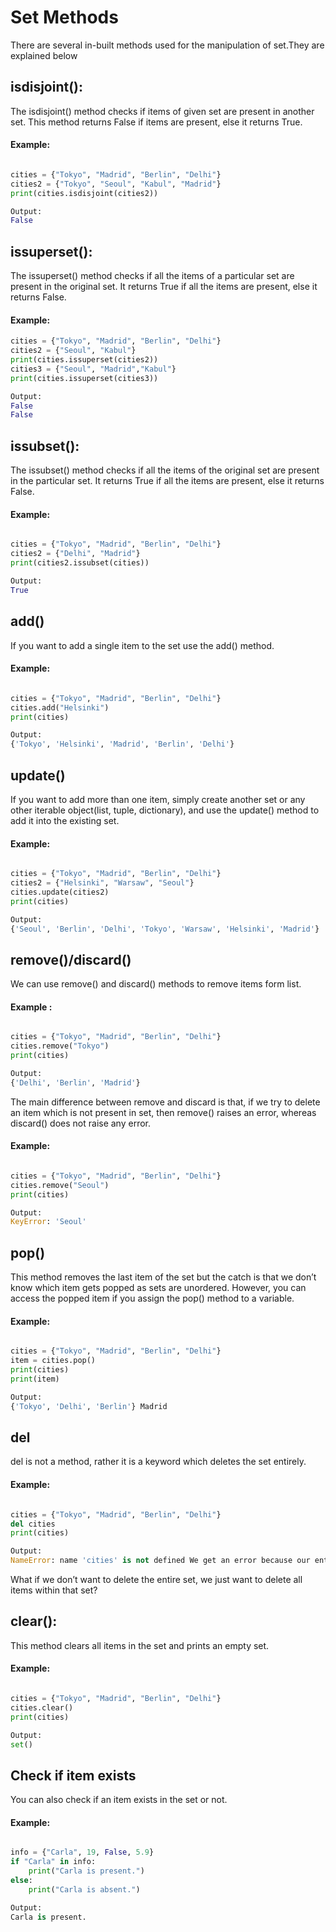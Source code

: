 # Set Methods
There are several in-built methods used for the manipulation of set.They are explained below

## isdisjoint():
The isdisjoint() method checks if items of given set are present in another set. This method returns False if items are present, else it returns True.

#### Example:
```python

cities = {"Tokyo", "Madrid", "Berlin", "Delhi"}
cities2 = {"Tokyo", "Seoul", "Kabul", "Madrid"}
print(cities.isdisjoint(cities2))

Output:
False
```
## issuperset():
The issuperset() method checks if all the items of a particular set are present in the original set. It returns True if all the items are present, else it returns False.

#### Example:
```python
cities = {"Tokyo", "Madrid", "Berlin", "Delhi"}
cities2 = {"Seoul", "Kabul"}
print(cities.issuperset(cities2))
cities3 = {"Seoul", "Madrid","Kabul"}
print(cities.issuperset(cities3))

Output:
False
False
```

## issubset():
The issubset() method checks if all the items of the original set are present in the particular set. It returns True if all the items are present, else it returns False.

#### Example:
```python

cities = {"Tokyo", "Madrid", "Berlin", "Delhi"}
cities2 = {"Delhi", "Madrid"}
print(cities2.issubset(cities))

Output:
True
```

## add()
If you want to add a single item to the set use the add() method.

#### Example:
```python

cities = {"Tokyo", "Madrid", "Berlin", "Delhi"}
cities.add("Helsinki")
print(cities)

Output:
{'Tokyo', 'Helsinki', 'Madrid', 'Berlin', 'Delhi'}
```

## update()
If you want to add more than one item, simply create another set or any other iterable object(list, tuple, dictionary), and use the update() method to add it into the existing set.

#### Example:
```python

cities = {"Tokyo", "Madrid", "Berlin", "Delhi"}
cities2 = {"Helsinki", "Warsaw", "Seoul"}
cities.update(cities2)
print(cities)

Output:
{'Seoul', 'Berlin', 'Delhi', 'Tokyo', 'Warsaw', 'Helsinki', 'Madrid'}
```

## remove()/discard()
We can use remove() and discard() methods to remove items form list.

#### Example :
```python

cities = {"Tokyo", "Madrid", "Berlin", "Delhi"}
cities.remove("Tokyo")
print(cities)

Output:
{'Delhi', 'Berlin', 'Madrid'}
```

The main difference between remove and discard is that, if we try to delete an item which is not present in set, then remove() raises an error, whereas discard() does not raise any error.

#### Example:
```python

cities = {"Tokyo", "Madrid", "Berlin", "Delhi"}
cities.remove("Seoul")
print(cities)

Output:
KeyError: 'Seoul'
```
## pop()
This method removes the last item of the set but the catch is that we don’t know which item gets popped as sets are unordered. However, you can access the popped item if you assign the pop() method to a variable.

#### Example:
```python

cities = {"Tokyo", "Madrid", "Berlin", "Delhi"}
item = cities.pop()
print(cities)
print(item)

Output:
{'Tokyo', 'Delhi', 'Berlin'} Madrid
```
## del
del is not a method, rather it is a keyword which deletes the set entirely.

#### Example:
```python

cities = {"Tokyo", "Madrid", "Berlin", "Delhi"}
del cities
print(cities)

Output:
NameError: name 'cities' is not defined We get an error because our entire set has been deleted and there is no variable called cities which contains a set.
```
What if we don’t want to delete the entire set, we just want to delete all items within that set?

## clear():
This method clears all items in the set and prints an empty set.

#### Example:
```python

cities = {"Tokyo", "Madrid", "Berlin", "Delhi"}
cities.clear()
print(cities)

Output:
set()
```

## Check if item exists
You can also check if an item exists in the set or not.

#### Example:
```python

info = {"Carla", 19, False, 5.9}
if "Carla" in info:
    print("Carla is present.")
else:
    print("Carla is absent.")

Output:
Carla is present.
```
